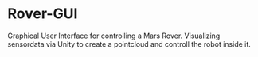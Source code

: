 # Rover-GUI
Graphical User Interface for controlling a Mars Rover. Visualizing sensordata via Unity to create a pointcloud and controll the robot inside it.

